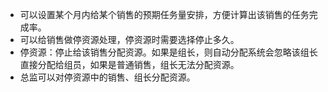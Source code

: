 - 可以设置某个月内给某个销售的预期任务量安排，方便计算出该销售的任务完成率。
- 可以给销售做停资源处理，停资源时需要选择停止多久。
- 停资源：停止给该销售分配资源。如果是组长，则自动分配系统会忽略该组长直接分配给组员，如果是普通销售，组长无法分配资源。
- 总监可以对停资源中的销售、组长分配资源。